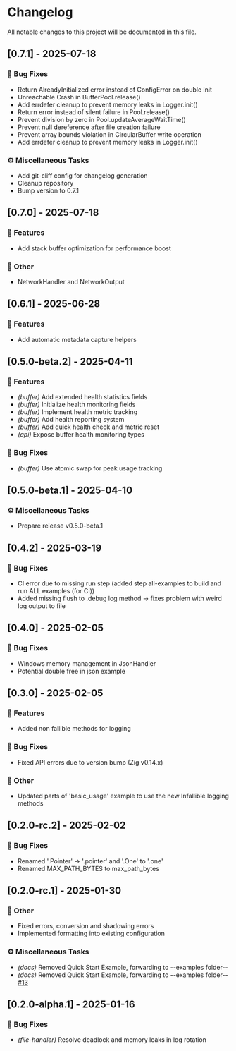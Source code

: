 # Changelog

All notable changes to this project will be documented in this file.

## [0.7.1] - 2025-07-18

### 🐛 Bug Fixes

- Return AlreadyInitialized error instead of ConfigError on double init
- Unreachable Crash in BufferPool.release()
- Add errdefer cleanup to prevent memory leaks in Logger.init()
- Return error instead of silent failure in Pool.release()
- Prevent division by zero in Pool.updateAverageWaitTime()
- Prevent null dereference after file creation failure
- Prevent array bounds violation in CircularBuffer write operation
- Add errdefer cleanup to prevent memory leaks in Logger.init()

### ⚙️ Miscellaneous Tasks

- Add git-cliff config for changelog generation
- Cleanup repository
- Bump version to 0.7.1

## [0.7.0] - 2025-07-18

### 🚀 Features

- Add stack buffer optimization for performance boost

### 💼 Other

- NetworkHandler and NetworkOutput

## [0.6.1] - 2025-06-28

### 🚀 Features

- Add automatic metadata capture helpers

## [0.5.0-beta.2] - 2025-04-11

### 🚀 Features

- *(buffer)* Add extended health statistics fields
- *(buffer)* Initialize health monitoring fields
- *(buffer)* Implement health metric tracking
- *(buffer)* Add health reporting system
- *(buffer)* Add quick health check and metric reset
- *(api)* Expose buffer health monitoring types

### 🐛 Bug Fixes

- *(buffer)* Use atomic swap for peak usage tracking

## [0.5.0-beta.1] - 2025-04-10

### ⚙️ Miscellaneous Tasks

- Prepare release v0.5.0-beta.1

## [0.4.2] - 2025-03-19

### 🐛 Bug Fixes

- CI error due to missing run step (added step all-examples to build and run ALL examples (for CI))
- Added missing flush to .debug log method -> fixes problem with weird log output to file

## [0.4.0] - 2025-02-05

### 🐛 Bug Fixes

- Windows memory management in JsonHandler
- Potential double free in json example

## [0.3.0] - 2025-02-05

### 🚀 Features

- Added non fallible methods for logging

### 🐛 Bug Fixes

- Fixed API errors due to version bump (Zig v0.14.x)

### 💼 Other

- Updated parts of 'basic_usage' example to use the new Infallible logging methods

## [0.2.0-rc.2] - 2025-02-02

### 🐛 Bug Fixes

- Renamed '.Pointer' -> '.pointer' and '.One' to '.one'
- Renamed MAX_PATH_BYTES to max_path_bytes

## [0.2.0-rc.1] - 2025-01-30

### 💼 Other

- Fixed errors, conversion and shadowing errors
- Implemented formatting into existing configuration

### ⚙️ Miscellaneous Tasks

- *(docs)* Removed Quick Start Example, forwarding to --examples folder--
- *(docs)* Removed Quick Start Example, forwarding to --examples folder-- [#13](https://github.com/chrischtel/nexlog/issues/13)

## [0.2.0-alpha.1] - 2025-01-16

### 🐛 Bug Fixes

- *(file-handler)* Resolve deadlock and memory leaks in log rotation

<!-- generated by git-cliff -->
